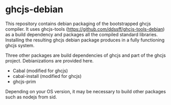 ghcjs-debian
============

This repository contains debian packaging of the bootstrapped ghcjs
compiler.  It uses ghcjs-tools
(https://github.com/ddssff/ghcjs-tools-debian) as a build dependency
and packages all the compiled standard libraries.  Installing the
resulting ghcjs debian package produces in a fully functioning ghcjs
system.

Three other packages are build dependencies of ghcjs and part of the
ghcjs project.  Debianizations are provided here.

  * Cabal (modified for ghcjs)
  * cabal-install (modified for ghcjs)
  * ghcjs-prim

Depending on your OS version, it may be necessary to build other
packages such as nodejs from sid.
